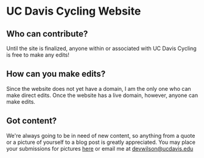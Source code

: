 # UC Davis Cycling Website

## Who can contribute?
Until the site is finalized, anyone within or associated with UC Davis Cycling is free to make any edits!

## How can you make edits?
Since the website does not yet have a domain, I am the only one who can make direct edits. Once the website has a live domain, however, anyone can make edits.

## Got content?
We're always going to be in need of new content, so anything from a quote or a picture of yourself to a blog post is greatly appreciated. You may place your submissions for pictures [here](https://photos.app.goo.gl/SNaafhyMzHFCbasq7) or email me at devwilson@ucdavis.edu